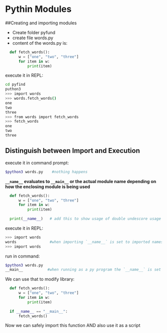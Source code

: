 
# Pythin Modules

##Creating and importing modules

* Create folder pyfund
* create file words.py
* content of the words.py is:      
```python
  def fetch_words():
      w = ["one", "two", "three"]
      for item in w:
          print(item)
```
execute it in REPL:
```bash
cd pyfind
puthon3
>>> import words
>>> words.fetch_words()
one
two
three
>>> from words import fetch_words
>>> fetch_words
one
two
three
```

## Distinguish between Import and Execution

execute it in command prompt:
```bash
$python3 words.py    #nothing happens
```

**`__name__` evaluates to `__main__` or the actual module name depending on how the enclosing module is being used**

```python
  def fetch_words():
      w = ["one", "two", "three"]
      for item in w:
          print(item)
          
  print(__name__)   # add this to show usage of double undescore usage
```

execute it in REPL:
```bash
>>> import words
words               #when importing `__name__` is set to imported namespace only executed ONCE:
>>> import words
```
run in command:
```bash
$python3 words.py
__main__           #when running as a py program the `__name__` is set to `__main__`
```
We can use that to modify library:
```python
  def fetch_words():
      w = ["one", "two", "three"]
      for item in w:
          print(item)
          
  if __name__ == "__main__":
      fetch_words()
```
Now we can safely import this function AND also use it as a script

